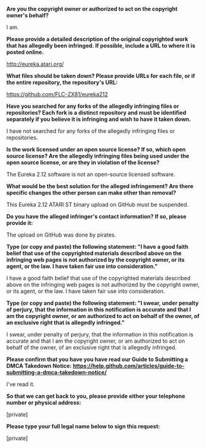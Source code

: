 **Are you the copyright owner or authorized to act on the copyright owner's behalf?**

I am.

**Please provide a detailed description of the original copyrighted work that has allegedly been infringed. If possible, include a URL to where it is posted online.**

http://eureka.atari.org/

**What files should be taken down? Please provide URLs for each file, or if the entire repository, the repository's URL:**

https://github.com/FLC-ZX81/eureka212

**Have you searched for any forks of the allegedly infringing files or repositories? Each fork is a distinct repository and must be identified separately if you believe it is infringing and wish to have it taken down.**

I have not searched for any forks of the allegedly infringing files or repositories.

**Is the work licensed under an open source license? If so, which open source license? Are the allegedly infringing files being used under the open source license, or are they in violation of the license?**

The Eureka 2.12 software is not an open-source licensed software.

**What would be the best solution for the alleged infringement? Are there specific changes the other person can make other than removal?**

This Eureka 2.12 ATARI ST binary upload on GitHub must be suspended.

**Do you have the alleged infringer's contact information? If so, please provide it:**

The upload on GitHub was done by pirates.

**Type (or copy and paste) the following statement: "I have a good faith belief that use of the copyrighted materials described above on the infringing web pages is not authorized by the copyright owner, or its agent, or the law. I have taken fair use into consideration."**

I have a good faith belief that use of the copyrighted materials described above on the infringing web pages is not authorized by the copyright owner, or its agent, or the law. I have taken fair use into consideration.

**Type (or copy and paste) the following statement: "I swear, under penalty of perjury, that the information in this notification is accurate and that I am the copyright owner, or am authorized to act on behalf of the owner, of an exclusive right that is allegedly infringed."**

I swear, under penalty of perjury, that the information in this notification is accurate and that I am the copyright owner, or am authorized to act on behalf of the owner, of an exclusive right that is allegedly infringed.

**Please confirm that you have you have read our Guide to Submitting a DMCA Takedown Notice: https://help.github.com/articles/guide-to-submitting-a-dmca-takedown-notice/**

I've read it.

**So that we can get back to you, please provide either your telephone number or physical address:**

[private]

**Please type your full legal name below to sign this request:**

[private]
